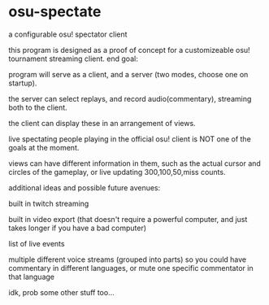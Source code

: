 # osu-spectate
a configurable osu! spectator client

this program is designed as a proof of concept for a customizeable osu! tournament streaming client.
end goal:

program will serve as a client, and a server (two modes, choose one on startup).

the server can select replays, and record audio(commentary), streaming both to the client.

the client can display these in an arrangement of views.

live spectating people playing in the official osu! client is NOT one of the goals at the moment.

views can have different information in them, such as the actual cursor and circles of the gameplay, or live updating 300,100,50,miss counts.

additional ideas and possible future avenues:

built in twitch streaming

built in video export (that doesn't require a powerful computer, and just takes longer if you have a bad computer)

list of live events

multiple different voice streams (grouped into parts) so you could have commentary in different languages, or mute one specific commentator in that language

idk, prob some other stuff too...

